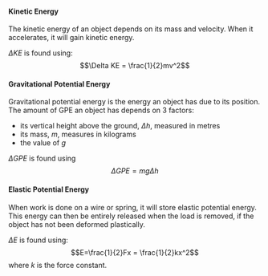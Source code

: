 #### Kinetic Energy
The kinetic energy of an object depends on its mass and velocity. When it accelerates, it will gain kinetic energy.

$\Delta KE$ is found using:
$$\Delta KE = \frac{1}{2}mv^2$$
#### Gravitational Potential Energy
Gravitational potential energy is the energy an object has due to its position. The amount of GPE an object has depends on 3 factors:
- its vertical height above the ground, $\Delta h$, measured in metres
- its mass, $m$, measures in kilograms
- the value of $g$

$\Delta GPE$ is found using
$$\Delta GPE = mg\Delta h$$

#### Elastic Potential Energy
When work is done on a wire or spring, it will store elastic potential energy. This energy can then be entirely released when the load is removed, if the object has not been deformed plastically.

$\Delta E$ is found using:
$$E=\frac{1}{2}Fx = \frac{1}{2}kx^2$$
where $k$ is the force constant.
